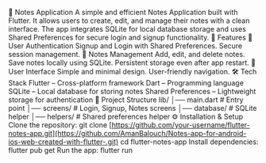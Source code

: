 📒 Notes Application
A simple and efficient Notes Application built with Flutter. It allows users to create, edit, and manage their notes with a clean interface. The app integrates SQLite for local database storage and uses Shared Preferences for secure login and signup functionality.
🚀 Features
🔑 User Authentication
Signup and Login with Shared Preferences.
Secure session management.
📝 Notes Management
Add, edit, and delete notes.
Save notes locally using SQLite.
Persistent storage even after app restart.
🎨 User Interface
Simple and minimal design.
User-friendly navigation.
🛠️ Tech Stack
Flutter – Cross-platform framework
Dart – Programming language
SQLite – Local database for storing notes
Shared Preferences – Lightweight storage for authentication
📂 Project Structure
lib/
│── main.dart              # Entry point
│── screens/               # Login, Signup, Notes screens
│── database/              # SQLite helper
│── helpers/                 # Shared preferences helper
⚙️ Installation & Setup
Clone the repository:
git clone [https://github.com/your-username/flutter-notes-app.git](https://github.com/AmanBalouch/Notes-app-for-android-ios-web-created-with-flutter-.git)
cd flutter-notes-app
Install dependencies:
flutter pub get
Run the app:
flutter run
